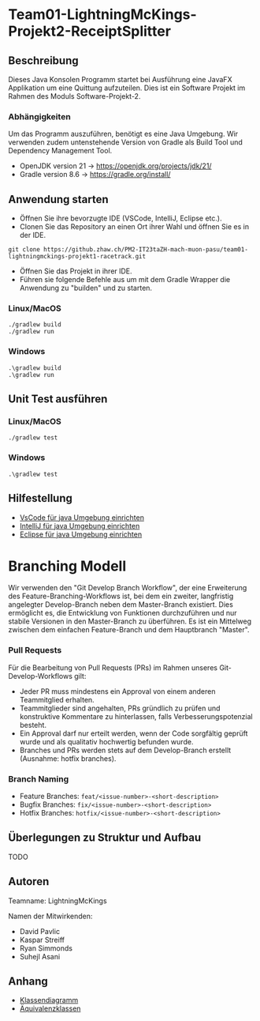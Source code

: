 # Team01-LightningMcKings-Projekt2-ReceiptSplitter
## Beschreibung
Dieses Java Konsolen Programm startet bei Ausführung eine JavaFX Applikation um eine Quittung aufzuteilen.
Dies ist ein Software Projekt im Rahmen des Moduls Software-Projekt-2.

### Abhängigkeiten
Um das Programm auszuführen, benötigt es eine Java Umgebung.
Wir verwenden zudem untenstehende Version von Gradle als Build Tool und Dependency Management Tool.

* OpenJDK version 21 -> https://openjdk.org/projects/jdk/21/
* Gradle version 8.6 -> https://gradle.org/install/

## Anwendung starten
- Öffnen Sie ihre bevorzugte IDE (VSCode, IntelliJ, Eclipse etc.).
- Clonen Sie das Repository an einen Ort ihrer Wahl und öffnen Sie es in der IDE.
```
git clone https://github.zhaw.ch/PM2-IT23taZH-mach-muon-pasu/team01-lightningmckings-projekt1-racetrack.git
```
- Öffnen Sie das Projekt in ihrer IDE.
- Führen sie folgende Befehle aus um mit dem Gradle Wrapper die Anwendung zu "builden" und zu starten.
### Linux/MacOS
```
./gradlew build
./gradlew run
```
### Windows
```
.\gradlew build
.\gradlew run
```


## Unit Test ausführen
### Linux/MacOS
```
./gradlew test
```
### Windows
```
.\gradlew test
```

## Hilfestellung

- [VsCode für java Umgebung einrichten](https://code.visualstudio.com/docs/java/java-tutorial)
- [IntelliJ für java Umgebung einrichten](https://www.jetbrains.com/help/idea/run-java-applications.html#run_application)
- [Eclipse für java Umgebung einrichten](https://www.golinuxcloud.com/set-up-java-with-eclipse-ide/#Write_and_compile_your_first_Java_program_using_Eclipse_IDE)

# Branching Modell
Wir verwenden den "Git Develop Branch Workflow", der eine Erweiterung des Feature-Branching-Workflows ist,
bei dem ein zweiter, langfristig angelegter Develop-Branch neben dem Master-Branch existiert.
Dies ermöglicht es, die Entwicklung von Funktionen durchzuführen und nur stabile Versionen in den Master-Branch zu überführen.
Es ist ein Mittelweg zwischen dem einfachen Feature-Branch und dem Hauptbranch "Master".

### Pull Requests
Für die Bearbeitung von Pull Requests (PRs) im Rahmen unseres Git-Develop-Workflows gilt:
- Jeder PR muss mindestens ein Approval von einem anderen Teammitglied erhalten.
- Teammitglieder sind angehalten, PRs gründlich zu prüfen und konstruktive Kommentare zu hinterlassen, falls Verbesserungspotenzial besteht.
- Ein Approval darf nur erteilt werden, wenn der Code sorgfältig geprüft wurde und als qualitativ hochwertig befunden wurde.
- Branches und PRs werden stets auf dem Develop-Branch erstellt (Ausnahme: hotfix branches).

### Branch Naming
- Feature Branches: `feat/<issue-number>-<short-description>`
- Bugfix Branches: `fix/<issue-number>-<short-description>`
- Hotfix Branches: `hotfix/<issue-number>-<short-description>`

## Überlegungen zu Struktur und Aufbau
TODO


## Autoren
Teamname: LightningMcKings

Namen der Mitwirkenden:
- David Pavlic
- Kaspar Streiff
- Ryan Simmonds
- Suhejl Asani

## Anhang
- [Klassendiagramm](docs/classdiagram/racetrack_handout.png)
- [Äquivalenzklassen](docs/testing/equivalence_classes.md)

